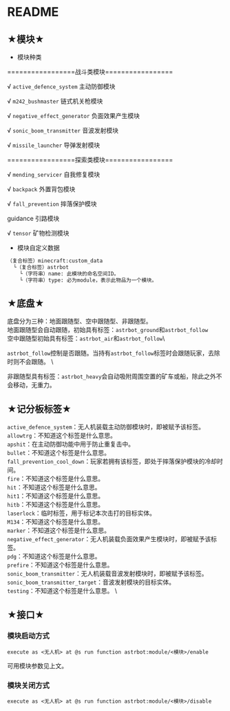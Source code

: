 # README

## ★模块★  

- 模块种类  

=================战斗类模块=================  

√ `active_defence_system` 主动防御模块  

√ `m242_bushmaster` 链式机关枪模块  

√ `negative_effect_generator` 负面效果产生模块  

√ `sonic_boom_transmitter` 音波发射模块  

√ `missile_launcher` 导弹发射模块  

=================探索类模块=================  

√ `mending_servicer` 自我修复模块  

√ `backpack` 外置背包模块  

√ `fall_prevention` 摔落保护模块  

guidance 引路模块  

√ `tensor` 矿物检测模块  

- 模块自定义数据  

```txt
（复合标签）minecraft:custom_data
  └（复合标签）astrbot
    └（字符串）name: 此模块的命名空间ID。
    └（字符串）type: 必为module，表示此物品为一个模块。
```

## ★底盘★

底盘分为三种：地面跟随型、空中跟随型、非跟随型。  \
地面跟随型会自动跟随，初始具有标签：`astrbot_ground`和`astrbot_follow`\
空中跟随型初始具有标签：`astrbot_air`和`astrbot_follow`\

`astrbot_follow`控制是否跟随。当持有`astrbot_follow`标签时会跟随玩家，去除时则不会跟随。 \

非跟随型具有标签：`astrbot_heavy`会自动吸附周围空置的矿车或船，除此之外不会移动，无重力。

## ★记分板标签★

`active_defence_system`：无人机装载主动防御模块时，即被赋予该标签。  \
`allowtrg`：不知道这个标签是什么意思。  \
`apshit`：在主动防御功能中用于防止重复击中。  \
`bullet`：不知道这个标签是什么意思。  \
`fall_prevention_cool_down`：玩家若拥有该标签，即处于摔落保护模块的冷却时间。  \
`fire`：不知道这个标签是什么意思。  \
`hit`：不知道这个标签是什么意思。  \
`hit1`：不知道这个标签是什么意思。  \
`hitb`：不知道这个标签是什么意思。  \
`laserlock`：临时标签，用于标记本次击打的目标实体。  \
`M134`：不知道这个标签是什么意思。  \
`marker`：不知道这个标签是什么意思。  \
`negative_effect_generator`：无人机装载负面效果产生模块时，即被赋予该标签。  \
`pdg`：不知道这个标签是什么意思。  \
`prefire`：不知道这个标签是什么意思。  \
`sonic_boom_transmitter`：无人机装载音波发射模块时，即被赋予该标签。  \
`sonic_boom_transmitter_target`：音波发射模块的目标实体。  \
`testing`：不知道这个标签是什么意思。  \

## ★接口★

### 模块启动方式  

```mcfunction
execute as <无人机> at @s run function astrbot:module/<模块>/enable
```

可用模块参数见上文。

### 模块关闭方式

```mcfunction
execute as <无人机> at @s run function astrbot:module/<模块>/disable
```
